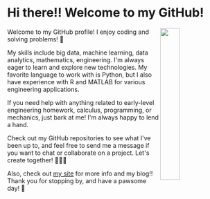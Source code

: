 # Hi there!! Welcome to my GitHub! 

<img src='https://github.com/jarondlk/jarondlk/blob/main/alfyn_hadoop.png' align='right' width='30%'>

Welcome to my GitHub profile! I enjoy coding and solving problems! 🐶

My skills include big data, machine learning, data analytics, mathematics, engineering. I'm always eager to learn and explore new technologies. My favorite language to work with is Python, but I also have experience with R and MATLAB for various engineering applications.

If you need help with anything related to early-level engineering homework, calculus, programming, or mechanics, just bark at me! I'm always happy to lend a hand.

Check out my GitHub repositories to see what I've been up to, and feel free to send me a message if you want to chat or collaborate on a project. Let's create together! 🐾🐾🐾

Also, check out [my site](https://www.jaronchai.com) for more info and my blog!!
Thank you for stopping by, and have a pawsome day! 🌟
